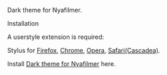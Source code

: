 Dark theme for Nyafilmer.

Installation

A userstyle extension is required:

Stylus for <a href="https://addons.mozilla.org/en-US/firefox/addon/styl-us/" rel="nofollow">Firefox</a>, <a href="https://chrome.google.com/webstore/detail/stylus/clngdbkpkpeebahjckkjfobafhncgmne" rel="nofollow">Chrome</a>, <a href="https://addons.opera.com/en-gb/extensions/details/stylus/" rel="nofollow">Opera</a>, <a href="https://cascadea.app/" rel="nofollow">Safari(Cascadea)</a>.

Install <a href="https://raw.githubusercontent.com/Jimpin/Nyafilmer123/nyafilmer.user.css" rel="nofollow">Dark theme for Nyafilmer</a> here.
